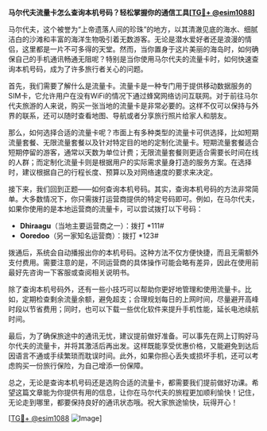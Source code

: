 **马尔代夫流量卡怎么查询本机号码？轻松掌握你的通信工具[[TG💪+ @esim1088](https://t.me/s/esim1088)]**

马尔代夫，这个被誉为“上帝遗落人间的珍珠”的地方，以其清澈见底的海水、细腻洁白的沙滩和丰富的海洋生物吸引着无数游客。无论是潜水爱好者还是浪漫的情侣，这里都是一片不可多得的天堂。然而，当你置身于这片美丽的海岛时，如何确保自己的手机通讯畅通无阻呢？特别是当你使用马尔代夫的流量卡时，如何快速查询本机号码，成为了许多旅行者关心的问题。

首先，我们需要了解什么是流量卡。流量卡是一种专门用于提供移动数据服务的SIM卡，它允许用户在没有WiFi的情况下通过蜂窝网络访问互联网。对于前往马尔代夫旅游的人来说，购买一张当地的流量卡是非常必要的。这样不仅可以保持与外界的联系，还可以随时查看地图、导航或者分享旅行照片给家人和朋友。

那么，如何选择合适的流量卡呢？市面上有多种类型的流量卡可供选择，比如短期流量套餐、无限流量套餐以及针对特定目的地的定制化流量卡。短期流量套餐适合短期停留的游客，通常以天数为单位计费；无限流量套餐则更适合需要长时间在线的人群；而定制化流量卡则是根据用户的实际需求量身打造的服务方案。在选择时，建议根据自己的行程长度、预算以及对网络速度的要求来决定。

接下来，我们回到正题——如何查询本机号码。其实，查询本机号码的方法非常简单。大多数情况下，你只需拨打运营商提供的特定号码即可。例如，在马尔代夫，如果你使用的是本地运营商的流量卡，可以尝试拨打以下号码：

- **Dhiraagu**（当地主要运营商之一）：拨打 *111#
- **Ooredoo**（另一家知名运营商）：拨打 *123#

拨通后，系统会自动播报出你的本机号码。这种方法不仅方便快捷，而且无需额外支付费用。需要注意的是，不同运营商的具体操作可能会略有差异，因此在使用前最好先咨询一下客服或查阅相关说明书。

除了查询本机号码外，还有一些小技巧可以帮助你更好地管理和使用流量卡。比如，定期检查剩余流量余额，避免超支；合理规划每日的上网时间，尽量避开高峰时段以节省费用；同时，也可以下载一些优化软件来提升手机性能，延长电池续航时间。

最后，为了确保旅途中的通讯无忧，建议提前做好准备。可以事先在网上订购好马尔代夫的流量卡，并将其激活后再出发。这样既能享受优惠价格，又能避免到达后因语言不通或手续繁琐而耽误时间。此外，如果你担心丢失或损坏手机，还可以考虑购买一份旅行保险，为自己增添一份保障。

总之，无论是查询本机号码还是选购合适的流量卡，都需要我们提前做好功课。希望这篇文章能为你提供有用的信息，让你在马尔代夫的旅程更加顺利愉快！记住，无论走到哪里，都要保持良好的通讯状态哦。祝大家旅途愉快，玩得开心！

[[TG💪+ @esim1088](https://t.me/s/esim1088) ![Image](https://i.postimg.cc/4NQfJmqS/Snipaste-2025-05-13-00-14-12.png)]